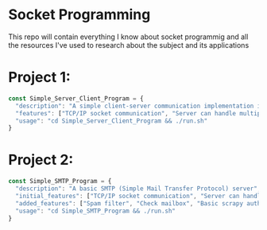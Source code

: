 # Socket Programming

This repo will contain everything I know about socket programmig and all the resources I've used to research about the subject and its applications

# Project 1:
```javascript
const Simple_Server_Client_Program = {
  "description": "A simple client-server communication implementation in C++",
  "features": ["TCP/IP socket communication", "Server can handle multiple client connections sequentially"],
  "usage": "cd Simple_Server_Client_Program && ./run.sh"
}
```
# Project 2:
```javascript
const Simple_SMTP_Program = {
  "description": "A basic SMTP (Simple Mail Transfer Protocol) server",
  "initial_features": ["TCP/IP socket communication", "Server can handle multiple client connections sequentially"],
  "added_features": ["Spam filter", "Check mailbox", "Basic scrapy authentication and auth's privilage"],
  "usage": "cd Simple_SMTP_Program && ./run.sh"
}
```
